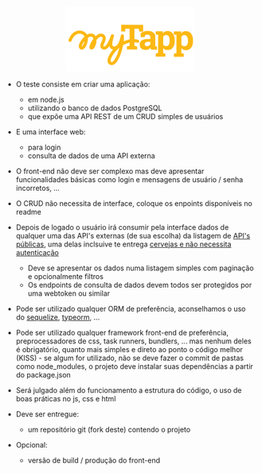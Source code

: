 <p align="center">
  <img width="260" src="https://github.com/myTapp/front-end-test/blob/master/mytapp.png?raw=true">
</p>

- O teste consiste em criar uma aplicação:
  - em node.js
  - utilizando o banco de dados PostgreSQL
  - que expõe uma API REST de um CRUD simples de usuários
  
- E uma interface web:
  - para login
  - consulta de dados de uma API externa
  
- O front-end não deve ser complexo mas deve apresentar funcionalidades básicas como login e mensagens de usuário / senha incorretos, ...
- O CRUD não necessita de interface, coloque os enpoints disponíveis no readme
- Depois de logado o usuário irá consumir pela interface dados de qualquer uma das API's externas (de sua escolha) da listagem de [API's públicas](https://github.com/toddmotto/public-apis), uma delas inclsuive te entrega [cervejas e não necessita autenticação](https://punkapi.com/)
  - Deve se apresentar os dados numa listagem simples com paginação e opcionalmente filtros
  - Os endpoints de consulta de dados devem todos ser protegidos por uma webtoken ou similar
- Pode ser utilizado qualquer ORM de preferência, aconselhamos o uso do [sequelize](https://github.com/sequelize/sequelize), [typeorm](https://github.com/typeorm/typeorm), ...
- Pode ser utilizado qualquer framework front-end de preferência, preprocessadores de css, task runners, bundlers, ... mas nenhum deles é obrigatório, quanto mais simples e direto ao ponto o código melhor (KISS) - se algum for utilizado, não se deve fazer o commit de pastas como node_modules, o projeto deve instalar suas dependências a partir do package.json
- Será julgado além do funcionamento a estrutura do código, o uso de boas práticas no js, css e html


- Deve ser entregue:
  - um repositório git (fork deste) contendo o projeto
  
- Opcional:
  - versão de build / produção do front-end
